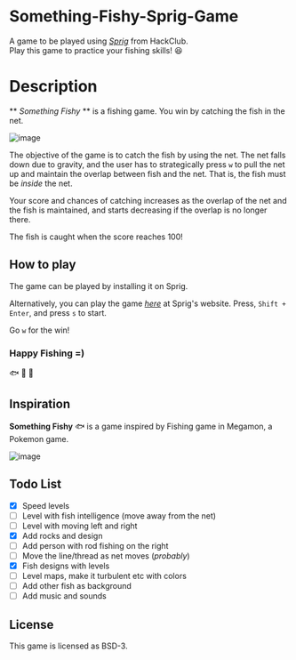 # Something-Fishy-Sprig-Game
A game to be played using [*Sprig*](https://sprig.hackclub.com) from HackClub. 
<br>
Play this game to practice your fishing skills! :laughing:

# Description
** *Something Fishy* ** is a fishing game. You win by catching the fish in the net. 

![image](https://github.com/user-attachments/assets/edc477de-5c83-46bb-9858-f207e746913b)


The objective of the game is to catch the fish by using the net. The net falls down due to gravity, and the user has to strategically press `w` to pull the net up and maintain the overlap between fish and the net. That is, the fish must be *inside* the net.

Your score and chances of catching increases as the overlap of the net and the fish is maintained, and starts decreasing if the overlap is no longer there. 

The fish is caught when the score reaches 100!

## How to play
The game can be played by installing it on Sprig. 

Alternatively, you can play the game [*here*](https://sprig.hackclub.com/share/tzt4M1tjT0kMtsc39kjZ) at Sprig's website. Press, `Shift + Enter`, and press `s` to start. 

Go `w` for the win!

### Happy Fishing =)
:fish: :tropical_fish: :blowfish:


## Inspiration

**Something Fishy** :fish: is a game inspired by Fishing game in Megamon, a Pokemon game. 

![image](https://github.com/user-attachments/assets/84d2a4c9-2032-49ae-a7ed-b31fefaa6fae)

## Todo List

- [x] Speed levels 
- [ ] Level with fish intelligence (move away from the net) 
- [ ] Level with moving left and right 
- [x] Add rocks and design 
- [ ] Add person with rod fishing on the right 
- [ ] Move the line/thread as net moves (*probably*) 
- [x] Fish designs with levels 
- [ ] Level maps, make it turbulent etc with colors 
- [ ] Add other fish as background
- [ ] Add music and sounds

## License
This game is licensed as BSD-3. 


